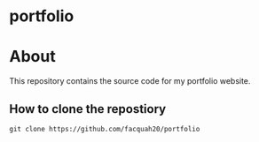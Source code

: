 # portfolio

# About 
This repository contains the source code for my portfolio website.

## How to clone the repostiory
```
git clone https://github.com/facquah20/portfolio
```

